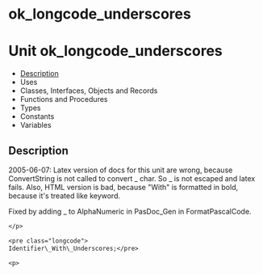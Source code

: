 # ok\_longcode\_underscores


# Unit ok\_longcode\_underscores

- [Description](#PasDoc-Description)
- Uses
- Classes, Interfaces, Objects and Records
- Functions and Procedures
- Types
- Constants
- Variables

<span id="PasDoc-Description"/>

## Description
2005-06-07: Latex version of docs for this unit are wrong, because ConvertString is not called to convert \_ char. So \_ is not escaped and latex fails. Also, HTML version is bad, because &quot;With&quot; is formatted in bold, because it's treated like keyword.

Fixed by adding \_ to AlphaNumeric in PasDoc\_Gen in FormatPascalCode.



```pascal
</p>

<pre class="longcode">
Identifier\_With\_Underscores;</pre>

<p>
```

<span id="PasDoc-Uses"/>
